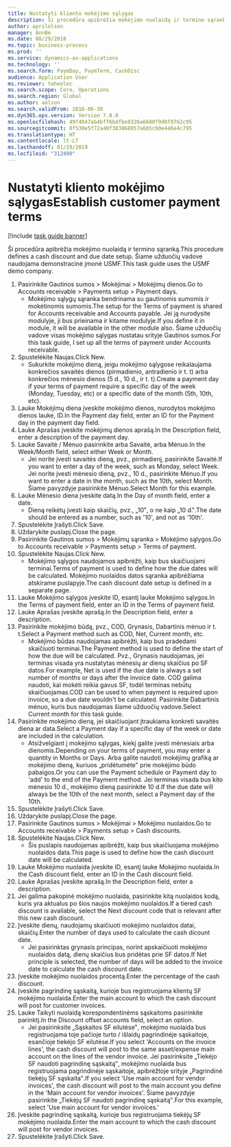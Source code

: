 ```yaml
---
title: Nustatyti kliento mokėjimo sąlygas
description: Ši procedūra apibrėžia mokėjimo nuolaidą ir termino sąranką.
author: aprilolson
manager: AnnBe
ms.date: 08/29/2018
ms.topic: business-process
ms.prod: ''
ms.service: dynamics-ax-applications
ms.technology: ''
ms.search.form: PaymDay, PaymTerm, CashDisc
audience: Application User
ms.reviewer: twheeloc
ms.search.scope: Core, Operations
ms.search.region: Global
ms.author: aolson
ms.search.validFrom: 2016-06-30
ms.dyn365.ops.version: Version 7.0.0
ms.openlocfilehash: 49f4047ab4bff6bdfbe8326a6680f9d8f9762c95
ms.sourcegitcommit: 0f530e5f72a40f383868957a6b5cb0e446e4c795
ms.translationtype: HT
ms.contentlocale: lt-LT
ms.lasthandoff: 01/29/2019
ms.locfileid: "312490"
---
```

# <a name="establish-customer-payment-terms"></a><span data-ttu-id="6d2c6-103">Nustatyti kliento mokėjimo sąlygas</span><span class="sxs-lookup"><span data-stu-id="6d2c6-103">Establish customer payment terms</span></span>

[!include [task guide banner](../../includes/task-guide-banner.md)]

<span data-ttu-id="6d2c6-104">Ši procedūra apibrėžia mokėjimo nuolaidą ir termino sąranką.</span><span class="sxs-lookup"><span data-stu-id="6d2c6-104">This procedure defines a cash discount and due date setup.</span></span> <span data-ttu-id="6d2c6-105">Šiame užduočių vadove naudojama demonstracinė įmonė USMF.</span><span class="sxs-lookup"><span data-stu-id="6d2c6-105">This task guide uses the USMF demo company.</span></span>

1. <span data-ttu-id="6d2c6-106">Pasirinkite Gautinos sumos > Mokėjimai > Mokėjimų dienos.</span><span class="sxs-lookup"><span data-stu-id="6d2c6-106">Go to Accounts receivable > Payments setup > Payment days.</span></span>
    * <span data-ttu-id="6d2c6-107">Mokėjimo sąlygų sąranka bendrinama su gautinomis sumomis ir mokėtinomis sumomis.</span><span class="sxs-lookup"><span data-stu-id="6d2c6-107">The setup for the Terms of payment is shared for Accounts receivable and Accounts payable.</span></span> <span data-ttu-id="6d2c6-108">Jei ją nurodysite modulyje, ji bus prieinama ir kitame modulyje.</span><span class="sxs-lookup"><span data-stu-id="6d2c6-108">If you define it in module, it will be available in the other module also.</span></span> <span data-ttu-id="6d2c6-109">Šiame užduočių vadove visas mokėjimo sąlygas nustatau srityje Gautinos sumos.</span><span class="sxs-lookup"><span data-stu-id="6d2c6-109">For this task guide, I set up all the terms of payment under Accounts receivable.</span></span>  
2. <span data-ttu-id="6d2c6-110">Spustelėkite Naujas.</span><span class="sxs-lookup"><span data-stu-id="6d2c6-110">Click New.</span></span>
    * <span data-ttu-id="6d2c6-111">Sukurkite mokėjimo dieną, jeigu mokėjimo sąlygose reikalaujama konkrečios savaitės dienos (pirmadienio, antradienio ir t. t) arba konkrečios mėnesio dienos (5 d., 10 d., ir t. t).</span><span class="sxs-lookup"><span data-stu-id="6d2c6-111">Create a payment day if your terms of payment require a specific day of the week (Monday, Tuesday, etc) or a specific date of the month (5th, 10th, etc).</span></span>  
3. <span data-ttu-id="6d2c6-112">Lauke Mokėjimų diena įveskite mokėjimo dienos, nurodytos mokėjimo dienos lauke, ID.</span><span class="sxs-lookup"><span data-stu-id="6d2c6-112">In the Payment day field, enter an ID for the Payment day in the payment day field.</span></span>
4. <span data-ttu-id="6d2c6-113">Lauke Aprašas įveskite mokėjimų dienos aprašą.</span><span class="sxs-lookup"><span data-stu-id="6d2c6-113">In the Description field, enter a description of the payment day.</span></span>
5. <span data-ttu-id="6d2c6-114">Lauke Savaitė / Mėnuo pasirinkite arba Savaitė, arba Mėnuo.</span><span class="sxs-lookup"><span data-stu-id="6d2c6-114">In the Week/Month field, select either Week or Month.</span></span>
    * <span data-ttu-id="6d2c6-115">Jei norite įvesti savaitės dieną, pvz., pirmadienį, pasirinkite Savaitė.</span><span class="sxs-lookup"><span data-stu-id="6d2c6-115">If you want to enter a day of the week, such as Monday, select Week.</span></span> <span data-ttu-id="6d2c6-116">Jei norite įvesti mėnesio dieną, pvz., 10 d., pasirinkite Mėnuo.</span><span class="sxs-lookup"><span data-stu-id="6d2c6-116">If you want to enter a date in the month, such as the 10th, select Month.</span></span> <span data-ttu-id="6d2c6-117">Šiame pavyzdyje pasirinkite Mėnuo.</span><span class="sxs-lookup"><span data-stu-id="6d2c6-117">Select Month for this example.</span></span>  
6. <span data-ttu-id="6d2c6-118">Lauke Mėnesio diena įveskite datą.</span><span class="sxs-lookup"><span data-stu-id="6d2c6-118">In the Day of month field, enter a date.</span></span>
    * <span data-ttu-id="6d2c6-119">Dieną reikėtų įvesti kaip skaičių, pvz., „10‟, o ne kaip „10 d.‟.</span><span class="sxs-lookup"><span data-stu-id="6d2c6-119">The date should be entered as a number, such as '10', and not as '10th'.</span></span>  
7. <span data-ttu-id="6d2c6-120">Spustelėkite Įrašyti.</span><span class="sxs-lookup"><span data-stu-id="6d2c6-120">Click Save.</span></span>
8. <span data-ttu-id="6d2c6-121">Uždarykite puslapį.</span><span class="sxs-lookup"><span data-stu-id="6d2c6-121">Close the page.</span></span>
9. <span data-ttu-id="6d2c6-122">Pasirinkite Gautinos sumos > Mokėjimų sąranka > Mokėjimo sąlygos.</span><span class="sxs-lookup"><span data-stu-id="6d2c6-122">Go to Accounts receivable > Payments setup > Terms of payment.</span></span>
10. <span data-ttu-id="6d2c6-123">Spustelėkite Naujas.</span><span class="sxs-lookup"><span data-stu-id="6d2c6-123">Click New.</span></span>
    * <span data-ttu-id="6d2c6-124">Mokėjimo sąlygos naudojamos apibrėžti, kaip bus skaičiuojami terminai.</span><span class="sxs-lookup"><span data-stu-id="6d2c6-124">Terms of payment is used to define how the due dates will be calculated.</span></span> <span data-ttu-id="6d2c6-125">Mokėjimo nuolaidos datos sąranka apibrėžiama atskirame puslapyje.</span><span class="sxs-lookup"><span data-stu-id="6d2c6-125">The cash discount date setup is defined in a separate page.</span></span>  
11. <span data-ttu-id="6d2c6-126">Lauke Mokėjimo sąlygos įveskite ID, esantį lauke Mokėjimo sąlygos.</span><span class="sxs-lookup"><span data-stu-id="6d2c6-126">In the Terms of payment field, enter an ID in the Terms of payment field.</span></span>
12. <span data-ttu-id="6d2c6-127">Lauke Aprašas įveskite aprašą.</span><span class="sxs-lookup"><span data-stu-id="6d2c6-127">In the Description field, enter a description.</span></span>
13. <span data-ttu-id="6d2c6-128">Pasirinkite mokėjimo būdą, pvz., COD, Grynasis, Dabartinis mėnuo ir t. t.</span><span class="sxs-lookup"><span data-stu-id="6d2c6-128">Select a Payment method such as COD, Net, Current month, etc.</span></span>
    * <span data-ttu-id="6d2c6-129">Mokėjimo būdas naudojamas apibrėžti, kaip bus pradedami skaičiuoti terminai.</span><span class="sxs-lookup"><span data-stu-id="6d2c6-129">The Payment method is used to define the start of how the due will be calculated.</span></span>  <span data-ttu-id="6d2c6-130">Pvz., Grynasis naudojamas, jei terminas visada yra nustatytas mėnesių ar dienų skaičius po SF datos.</span><span class="sxs-lookup"><span data-stu-id="6d2c6-130">For example, Net is used if the due date is always a set number of months or days after the invoice date.</span></span> <span data-ttu-id="6d2c6-131">COD galima naudoti, kai mokėti reikia gavus SF, todėl terminas nebūtų skaičiuojamas.</span><span class="sxs-lookup"><span data-stu-id="6d2c6-131">COD can be used to when payment is required upon invoice, so a due date wouldn't be calculated.</span></span> <span data-ttu-id="6d2c6-132">Pasirinkite Dabartinis mėnuo, kuris bus naudojamas šiame užduočių vadove.</span><span class="sxs-lookup"><span data-stu-id="6d2c6-132">Select Current month for this task guide.</span></span>  
14. <span data-ttu-id="6d2c6-133">Pasirinkite mokėjimo dieną, jei skaičiuojant įtraukiama konkreti savaitės diena ar data.</span><span class="sxs-lookup"><span data-stu-id="6d2c6-133">Select a Payment day if a specific day of the  week or date are included in the calculation.</span></span>
    * <span data-ttu-id="6d2c6-134">Atsižvelgiant į mokėjimo sąlygas, kiekį galite įvesti mėnesiais arba dienomis.</span><span class="sxs-lookup"><span data-stu-id="6d2c6-134">Depending on your terms of payment, you may enter a quantity in Months or Days.</span></span> <span data-ttu-id="6d2c6-135">Arba galite naudoti mokėjimų grafiką ar mokėjimo dieną, kuriuos „pridėtumėte‟ prie mokėjimo būdo pabaigos.</span><span class="sxs-lookup"><span data-stu-id="6d2c6-135">Or you can use the Payment schedule or Payment day to 'add' to the end of the Payment method.</span></span> <span data-ttu-id="6d2c6-136">Jei terminas visada bus kito mėnesio 10 d., mokėjimo dieną pasirinkite 10 d.</span><span class="sxs-lookup"><span data-stu-id="6d2c6-136">If the due date will always be the 10th of the next month, select a Payment day of the 10th.</span></span>  
15. <span data-ttu-id="6d2c6-137">Spustelėkite Įrašyti.</span><span class="sxs-lookup"><span data-stu-id="6d2c6-137">Click Save.</span></span>
16. <span data-ttu-id="6d2c6-138">Uždarykite puslapį.</span><span class="sxs-lookup"><span data-stu-id="6d2c6-138">Close the page.</span></span>
17. <span data-ttu-id="6d2c6-139">Pasirinkite Gautinos sumos > Mokėjimai > Mokėjimo nuolaidos.</span><span class="sxs-lookup"><span data-stu-id="6d2c6-139">Go to Accounts receivable > Payments setup > Cash discounts.</span></span>
18. <span data-ttu-id="6d2c6-140">Spustelėkite Naujas.</span><span class="sxs-lookup"><span data-stu-id="6d2c6-140">Click New.</span></span>
    * <span data-ttu-id="6d2c6-141">Šis puslapis naudojamas apibrėžti, kaip bus skaičiuojama mokėjimo nuolaidos data.</span><span class="sxs-lookup"><span data-stu-id="6d2c6-141">This page is used to define how the cash discount date will be calculated.</span></span>  
19. <span data-ttu-id="6d2c6-142">Lauke Mokėjimo nuolaida įveskite ID, esantį lauke Mokėjimo nuolaida.</span><span class="sxs-lookup"><span data-stu-id="6d2c6-142">In the Cash discount field, enter an ID in the Cash discount field.</span></span>
20. <span data-ttu-id="6d2c6-143">Lauke Aprašas įveskite aprašą.</span><span class="sxs-lookup"><span data-stu-id="6d2c6-143">In the Description field, enter a description.</span></span>
21. <span data-ttu-id="6d2c6-144">Jei galima pakopinė mokėjimo nuolaida, pasirinkite kitą nuolaidos kodą, kuris yra aktualus po šios naujos mokėjimo nuolaidos.</span><span class="sxs-lookup"><span data-stu-id="6d2c6-144">If a tiered cash discount is available, select the Next discount code that is relevant after this new cash discount.</span></span>
22. <span data-ttu-id="6d2c6-145">Įveskite dienų, naudojamų skaičiuoti mokėjimo nuolaidos datai, skaičių.</span><span class="sxs-lookup"><span data-stu-id="6d2c6-145">Enter the number of days used to calculate the cash dicount date.</span></span>
    * <span data-ttu-id="6d2c6-146">Jei pasirinktas grynasis principas, norint apskaičiuoti mokėjimo nuolaidos datą, dienų skaičius bus pridėtas prie SF datos.</span><span class="sxs-lookup"><span data-stu-id="6d2c6-146">If Net principle is selected, the number of days will be added to the invoice date to calculate the cash discount date.</span></span>  
23. <span data-ttu-id="6d2c6-147">Įveskite mokėjimo nuolaidos procentą.</span><span class="sxs-lookup"><span data-stu-id="6d2c6-147">Enter the percentage of the cash discount.</span></span>
24. <span data-ttu-id="6d2c6-148">Įveskite pagrindinę sąskaitą, kurioje bus registruojama klientų SF mokėjimo nuolaida.</span><span class="sxs-lookup"><span data-stu-id="6d2c6-148">Enter the main account to which the cash discount will post for customer invoices.</span></span>
25. <span data-ttu-id="6d2c6-149">Lauke Taikyti nuolaidą korespondentinėms sąskaitoms pasirinkite parinktį.</span><span class="sxs-lookup"><span data-stu-id="6d2c6-149">In the Discount offset accounts field, select an option.</span></span>
    * <span data-ttu-id="6d2c6-150">Jei pasirinksite „Sąskaitos SF eilutėse‟, mokėjimo nuolaida bus registruojama toje pačioje turto / išlaidų pagrindinėje sąskaitoje, esančioje tiekėjo SF eilutėse.</span><span class="sxs-lookup"><span data-stu-id="6d2c6-150">If you select 'Accounts on the invoice lines', the cash discount will post to the same asset/expense main account on the lines of the vendor invoice.</span></span> <span data-ttu-id="6d2c6-151">Jei pasirinksite „Tiekėjo SF naudoti pagrindinę sąskaitą‟, mokėjimo nuolaida bus registruojama pagrindinėje sąskaitoje, apibrėžtoje srityje „Pagrindinė tiekėjų SF sąskaita‟.</span><span class="sxs-lookup"><span data-stu-id="6d2c6-151">If you select 'Use main account for vendor invoices', the cash discount will post to the main account you define in the 'Main account for vendor invoices'.</span></span> <span data-ttu-id="6d2c6-152">Šiame pavyzdyje pasirinkite „Tiekėjų SF naudoti pagrindinę sąskaitą‟.</span><span class="sxs-lookup"><span data-stu-id="6d2c6-152">For this example, select 'Use main account for vendor invoices.'</span></span>  
26. <span data-ttu-id="6d2c6-153">Įveskite pagrindinę sąskaitą, kurioje bus registruojama tiekėjų SF mokėjimo nuolaida.</span><span class="sxs-lookup"><span data-stu-id="6d2c6-153">Enter the main account to which the cash discount will post for vendor invoices.</span></span>
27. <span data-ttu-id="6d2c6-154">Spustelėkite Įrašyti.</span><span class="sxs-lookup"><span data-stu-id="6d2c6-154">Click Save.</span></span>

